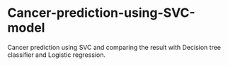 # Cancer-prediction-using-SVC-model
Cancer prediction using SVC and comparing the result with Decision tree classifier and Logistic regression.
